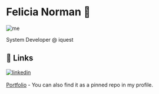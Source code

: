 
# Felicia Norman 👾
![me](https://github.com/felicianorman/gif/blob/main/de5c9bbc320f1d3d711a17d5c87d5d31.gif)

System Developer @ iquest

## 🔗 Links
[![linkedin](https://img.shields.io/badge/linkedin-0A66C2?style=for-the-badge&logo=linkedin&logoColor=white)](https://www.linkedin.com/in/felicia-norman-1b8a15152/)
<br><br>
[Portfolio](https://felicianorman.netlify.app/) - You can also find it as a pinned repo in my profile.
